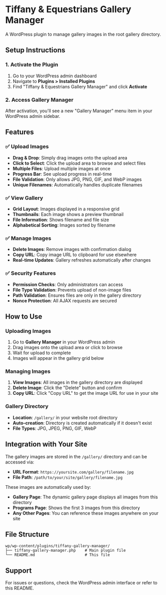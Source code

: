 # Tiffany & Equestrians Gallery Manager

A WordPress plugin to manage gallery images in the root gallery directory.

## Setup Instructions

### 1. Activate the Plugin

1. Go to your WordPress admin dashboard
2. Navigate to **Plugins > Installed Plugins**
3. Find "Tiffany & Equestrians Gallery Manager" and click **Activate**

### 2. Access Gallery Manager

After activation, you'll see a new "Gallery Manager" menu item in your WordPress admin sidebar.

## Features

### ✅ Upload Images
- **Drag & Drop**: Simply drag images onto the upload area
- **Click to Select**: Click the upload area to browse and select files
- **Multiple Files**: Upload multiple images at once
- **Progress Bar**: See upload progress in real-time
- **File Validation**: Only allows JPG, PNG, GIF, and WebP images
- **Unique Filenames**: Automatically handles duplicate filenames

### ✅ View Gallery
- **Grid Layout**: Images displayed in a responsive grid
- **Thumbnails**: Each image shows a preview thumbnail
- **File Information**: Shows filename and file size
- **Alphabetical Sorting**: Images sorted by filename

### ✅ Manage Images
- **Delete Images**: Remove images with confirmation dialog
- **Copy URL**: Copy image URL to clipboard for use elsewhere
- **Real-time Updates**: Gallery refreshes automatically after changes

### ✅ Security Features
- **Permission Checks**: Only administrators can access
- **File Type Validation**: Prevents upload of non-image files
- **Path Validation**: Ensures files are only in the gallery directory
- **Nonce Protection**: All AJAX requests are secured

## How to Use

### Uploading Images
1. Go to **Gallery Manager** in your WordPress admin
2. Drag images onto the upload area or click to browse
3. Wait for upload to complete
4. Images will appear in the gallery grid below

### Managing Images
1. **View Images**: All images in the gallery directory are displayed
2. **Delete Image**: Click the "Delete" button and confirm
3. **Copy URL**: Click "Copy URL" to get the image URL for use in your site

### Gallery Directory
- **Location**: `/gallery/` in your website root directory
- **Auto-creation**: Directory is created automatically if it doesn't exist
- **File Types**: JPG, JPEG, PNG, GIF, WebP

## Integration with Your Site

The gallery images are stored in the `/gallery/` directory and can be accessed via:
- **URL Format**: `https://yoursite.com/gallery/filename.jpg`
- **File Path**: `/path/to/your/site/gallery/filename.jpg`

These images are automatically used by:
- **Gallery Page**: The dynamic gallery page displays all images from this directory
- **Programs Page**: Shows the first 3 images from this directory
- **Any Other Pages**: You can reference these images anywhere on your site

## File Structure

```
wp/wp-content/plugins/tiffany-gallery-manager/
├── tiffany-gallery-manager.php    # Main plugin file
└── README.md                      # This file
```

## Support

For issues or questions, check the WordPress admin interface or refer to this README. 